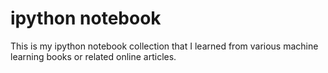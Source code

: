 # ipython notebook
This is my ipython notebook collection that I learned from various machine learning books or related online articles.
